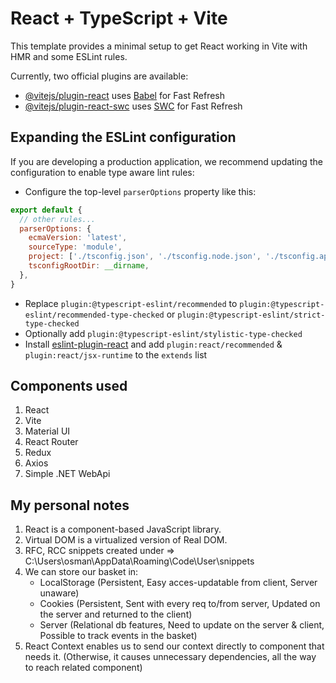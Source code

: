 # React + TypeScript + Vite

This template provides a minimal setup to get React working in Vite with HMR and some ESLint rules.

Currently, two official plugins are available:

- [@vitejs/plugin-react](https://github.com/vitejs/vite-plugin-react/blob/main/packages/plugin-react/README.md) uses [Babel](https://babeljs.io/) for Fast Refresh
- [@vitejs/plugin-react-swc](https://github.com/vitejs/vite-plugin-react-swc) uses [SWC](https://swc.rs/) for Fast Refresh

## Expanding the ESLint configuration

If you are developing a production application, we recommend updating the configuration to enable type aware lint rules:

- Configure the top-level `parserOptions` property like this:

```js
export default {
  // other rules...
  parserOptions: {
    ecmaVersion: 'latest',
    sourceType: 'module',
    project: ['./tsconfig.json', './tsconfig.node.json', './tsconfig.app.json'],
    tsconfigRootDir: __dirname,
  },
}
```

- Replace `plugin:@typescript-eslint/recommended` to `plugin:@typescript-eslint/recommended-type-checked` or `plugin:@typescript-eslint/strict-type-checked`
- Optionally add `plugin:@typescript-eslint/stylistic-type-checked`
- Install [eslint-plugin-react](https://github.com/jsx-eslint/eslint-plugin-react) and add `plugin:react/recommended` & `plugin:react/jsx-runtime` to the `extends` list

## Components used

1. React
2. Vite
3. Material UI
4. React Router
5. Redux
6. Axios
7. Simple .NET WebApi

## My personal notes

1. React is a component-based JavaScript library.
2. Virtual DOM is a virtualized version of Real DOM.
3. RFC, RCC snippets created under => C:\Users\osman\AppData\Roaming\Code\User\snippets
4. We can store our basket in:
    * LocalStorage (Persistent, Easy acces-updatable from client, Server unaware)
    * Cookies (Persistent, Sent with every req to/from server, Updated on the server and returned to the client)
    * Server (Relational db features, Need to update on the server & client, Possible to track events in the basket)
5. React Context enables us to send our context directly to component that needs it. (Otherwise, it causes unnecessary dependencies, all the way to reach related component)